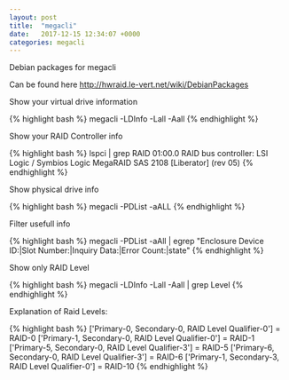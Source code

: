 ```yaml
---
layout: post
title:  "megacli"
date:   2017-12-15 12:34:07 +0000
categories: megacli
---
```


Debian packages for megacli

Can be found here http://hwraid.le-vert.net/wiki/DebianPackages

Show your virtual drive information

{% highlight bash %}
megacli -LDInfo -Lall -Aall
{% endhighlight %}

Show your RAID Controller info

{% highlight bash %}
lspci | grep RAID
01:00.0 RAID bus controller: LSI Logic / Symbios Logic MegaRAID SAS 2108 [Liberator] (rev 05)
{% endhighlight %}

Show physical drive info

{% highlight bash %}
megacli -PDList -aALL
{% endhighlight %}

Filter usefull info

{% highlight bash %}
megacli -PDList -aAll | egrep "Enclosure Device ID:|Slot Number:|Inquiry Data:|Error Count:|state"
{% endhighlight %}

Show only RAID Level

{% highlight bash %}
megacli -LDInfo -Lall -Aall | grep Level
{% endhighlight %}

Explanation of Raid Levels:

{% highlight bash %}
['Primary-0, Secondary-0, RAID Level Qualifier-0'] = RAID-0
['Primary-1, Secondary-0, RAID Level Qualifier-0'] = RAID-1
['Primary-5, Secondary-0, RAID Level Qualifier-3'] = RAID-5
['Primary-6, Secondary-0, RAID Level Qualifier-3'] = RAID-6
['Primary-1, Secondary-3, RAID Level Qualifier-0'] = RAID-10
{% endhighlight %}
